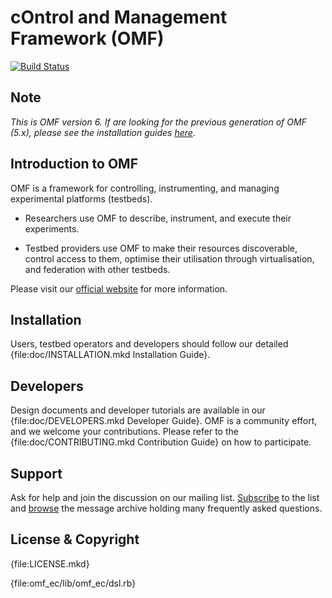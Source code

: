 # cOntrol and Management Framework (OMF)

[![Build Status](https://secure.travis-ci.org/mytestbed/omf.png)](http://travis-ci.org/mytestbed/omf)

## Note

_This is OMF version 6. If are looking for the previous generation of OMF (5.x), please see the installation guides [here](https://omf.mytestbed.net/projects/omf/wiki/Installation)_.

## Introduction to OMF

OMF is a framework for controlling, instrumenting, and managing experimental platforms (testbeds).

* Researchers use OMF to describe, instrument, and execute their experiments.

* Testbed providers use OMF to make their resources discoverable, control access to them, optimise their utilisation through virtualisation, and federation with other testbeds.

Please visit our [official website](http://omf.mytestbed.net/projects/omf/wiki/Introduction) for more information.

##  Installation

Users, testbed operators and developers should follow our detailed {file:doc/INSTALLATION.mkd Installation Guide}.

## Developers

Design documents and developer tutorials are available in our {file:doc/DEVELOPERS.mkd Developer Guide}. OMF is a community effort, and we welcome your contributions. Please refer to the {file:doc/CONTRIBUTING.mkd Contribution Guide} on how to participate.

## Support

Ask for help and join the discussion on our mailing list.  [Subscribe](mailto:lists@lists.nicta.com.au?subject=subscribe%20omf-user&body=Just%20send%20this%20message%20to%20subscribe%20to%20the%20mailing%20list) to the list and [browse](http://omf.mytestbed.net/tab/show?id=omf) the message archive holding many frequently asked questions.

## License & Copyright

{file:LICENSE.mkd}

{file:omf_ec/lib/omf_ec/dsl.rb}